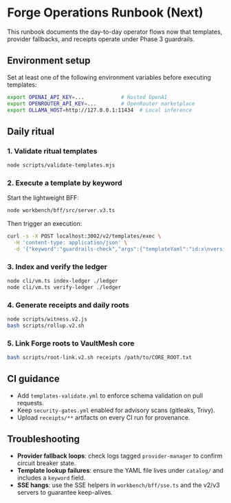 # Forge Operations Runbook (Next)

This runbook documents the day-to-day operator flows now that templates, provider fallbacks, and receipts operate under Phase 3 guardrails.

## Environment setup

Set at least one of the following environment variables before executing templates:

```bash
export OPENAI_API_KEY=...            # Hosted OpenAI
export OPENROUTER_API_KEY=...        # OpenRouter marketplace
export OLLAMA_HOST=http://127.0.0.1:11434  # Local inference
```

## Daily ritual

### 1. Validate ritual templates
```bash
node scripts/validate-templates.mjs
```

### 2. Execute a template by keyword
Start the lightweight BFF:
```bash
node workbench/bff/src/server.v3.ts
```
Then trigger an execution:
```bash
curl -s -X POST localhost:3002/v2/templates/exec \
  -H 'content-type: application/json' \
  -d '{"keyword":"guardrails-check","args":{"templateYaml":"id:x\nversion:1.0.0\nkeyword:test\ninputs:[]\nprompts:{system:\"ok\",user:\"ok\"}"}}' | jq .
```

### 3. Index and verify the ledger
```bash
node cli/vm.ts index-ledger ./ledger
node cli/vm.ts verify-ledger ./ledger
```

### 4. Generate receipts and daily roots
```bash
node scripts/witness.v2.js
bash scripts/rollup.v2.sh
```

### 5. Link Forge roots to VaultMesh core
```bash
bash scripts/root-link.v2.sh receipts /path/to/CORE_ROOT.txt
```

## CI guidance

- Add `templates-validate.yml` to enforce schema validation on pull requests.
- Keep `security-gates.yml` enabled for advisory scans (gitleaks, Trivy).
- Upload `receipts/**` artifacts on every CI run for provenance.

## Troubleshooting

- **Provider fallback loops**: check logs tagged `provider-manager` to confirm circuit breaker state.
- **Template lookup failures**: ensure the YAML file lives under `catalog/` and includes a `keyword` field.
- **SSE hangs**: use the SSE helpers in `workbench/bff/sse.ts` and the v2/v3 servers to guarantee keep-alives.

